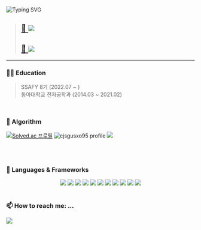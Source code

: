 
<!-- ## 👂 Chat with me!
![chat_svg](https://github.com/beetrootfarmer/beetrootfarmer/blob/main/chat.svg) -->
<div align=left>
<!-- 자기소개 시작 -->
<div>
<br>
 
![Typing SVG](https://readme-typing-svg.herokuapp.com?font=Indie+Flower&color=000000&size=30&center=true&lines=Hello+World+!&nbsp;+I'm+Hyeon+Tae+˙ᵕ˙+&nbsp;)
</div>
<!-- 
 [![Typing SVG](https://readme-typing-svg.herokuapp.com?font=Indie+Flower&color=000000&size=30&center=true&lines=%EB%B0%98%EA%B0%91%EC%8A%B5%EB%8B%88%EB%8B%A4!+%EA%B9%80%ED%98%9C%EC%A7%80%EC%9E%85%EB%8B%88%EB%8B%A4!;Hello+World!+I'm+Hyeon+Tae+%CB%99%E1%B5%95%CB%99)](https://git.io/typing-svg) -->
<!-- 자기소개 끝 -->


> <a href="https://cheon2308.tistory.com" > <h2>🌳 <img src="https://img.shields.io/badge/Portfolio-green?style=for-the-badge&logo=notion&logoColor=white"/> </h2>  </a> 
>
> <a href="https://cheon2308.tistory.com" > <h2>📓 <img src="https://img.shields.io/badge/Study Note-181717?style=for-the-badge&logo=notion&logoColor=white"/> </h2>  </a>
 
<hr>

### 🧑‍🎓 Education
 > SSAFY 8기 (2022.07 ~ ) <br>
 > 동아대학교 전자공학과 (2014.03 ~ 2021.02) <br>


<br>

### 💫 Algorithm
[![Solved.ac 프로필](http://mazassumnida.wtf/api/v2/generate_badge?boj=cjsgusxo95)](https://solved.ac/cjsgusxo95)
![cjsgusxo95 profile](http://mazandi.herokuapp.com/api?handle=cjsgusxo95&theme=warm)
 <img src="http://mazandi.herokuapp.com/api?handle=cjsgusxo95&theme=warm"/>
<br>
<br>


<!-- ### 🐈‍⬛ Github Stats
<div align=left>
 
 [![Cheon2308's GitHub stats](https://github-readme-stats.vercel.app/api?username=cheon2308)](https://github.com/cheon2308/github-readme-stats)
 -->
 </div>

<br>

### 🔭 Languages & Frameworks
<div align="center">
<img src="https://img.shields.io/badge/Python-0769AD?style=for-the-badge&logo=Python&logoColor=white">
<img src="https://img.shields.io/badge/javascript-FFB266?style=for-the-badge&logo=javascript&logoColor=white"/></a> 
<img src="https://img.shields.io/badge/jquery-0769AD?style=for-the-badge&logo=jquery&logoColor=white">
<img src="https://img.shields.io/badge/github-181717?style=for-the-badge&logo=github&logoColor=white">
<img src="https://img.shields.io/badge/aws-232F3E?style=for-the-badge&logo=aws&logoColor=white">
<img src="https://img.shields.io/badge/Ajax-red?style=for-the-badge&logo=Ajax&logoColor=white">
<img src="https://img.shields.io/badge/Jquery-pink?style=for-the-badge&logo=Jquery&logoColor=white">
<img src="https://img.shields.io/badge/JWT-green?style=for-the-badge&logo=JWT&logoColor=white">
<img src="https://img.shields.io/badge/css-FFFF66?style=for-the-badge&logo=css&logoColor=white"/></a>
<img src="https://img.shields.io/badge/html-E34F26?style=for-the-badge&logo=html5&logoColor=white">
<img src="https://img.shields.io/badge/bootstrap-7952B3?style=for-the-badge&logo=bootstrap&logoColor=white">

</div>

<br>


### 📫 How to reach me: ...
<a href="cjsgusxo95@gmail.com" > <img src="https://img.shields.io/badge/gmail-pink?style=for-the-badge&logo=gmail&logoColor=white"/>  </a> 

<br>

</div>

